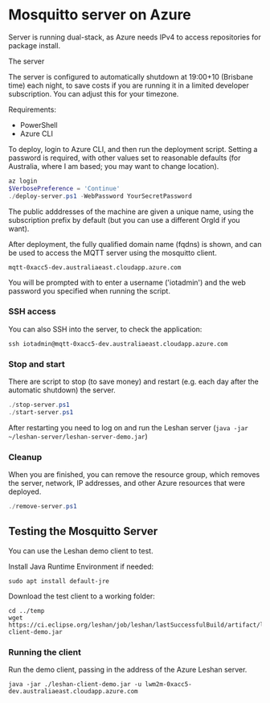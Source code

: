 Mosquitto server on Azure
=========================

Server is running dual-stack, as Azure needs IPv4 to access repositories for package install.

The server

The server is configured to automatically shutdown at 19:00+10 (Brisbane time) each night, to save costs if you are running it
in a limited developer subscription. You can adjust this for your timezone.

Requirements:
* PowerShell
* Azure CLI

To deploy, login to Azure CLI, and then run the deployment script. Setting a password is required, with other values set to
reasonable defaults (for Australia, where I am based; you may want to change location).

```powershell
az login
$VerbosePreference = 'Continue'
./deploy-server.ps1 -WebPassword YourSecretPassword
```

The public adddresses of the machine are given a unique name, using the subscription prefix by default (but you can use a different OrgId if you want).

After deployment, the fully qualified domain name (fqdns) is shown, and can be used to access the MQTT server using the mosquitto client.

```shell
mqtt-0xacc5-dev.australiaeast.cloudapp.azure.com
```

You will be prompted with to enter a username ('iotadmin') and the web password you specified when running the script.


### SSH access

You can also SSH into the server, to check the application:

```
ssh iotadmin@mqtt-0xacc5-dev.australiaeast.cloudapp.azure.com
```


### Stop and start

There are script to stop (to save money) and restart (e.g. each day after the automatic shutdown) the server.

```powershell
./stop-server.ps1
./start-server.ps1
```

After restarting you need to log on and run the Leshan server (`java -jar ~/leshan-server/leshan-server-demo.jar`)

### Cleanup

When you are finished, you can remove the resource group, which removes the server, network, IP addresses, and other Azure resources
that were deployed.

```powershell
./remove-server.ps1
```


Testing the Mosquitto Server
----------------------------

You can use the Leshan demo client to test.

Install Java Runtime Environment if needed:

```
sudo apt install default-jre
```

Download the test client to a working folder:

```
cd ../temp
wget https://ci.eclipse.org/leshan/job/leshan/lastSuccessfulBuild/artifact/leshan-client-demo.jar
```

### Running the client

Run the demo client, passing in the address of the Azure Leshan server.

```
java -jar ./leshan-client-demo.jar -u lwm2m-0xacc5-dev.australiaeast.cloudapp.azure.com
```

